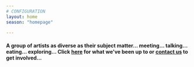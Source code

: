 ```yaml
---
# CONFIGURATION
layout: home
season: "homepage"

---
```

#### A group of artists as diverse as their subject matter… meeting… talking… eating… exploring… Click [here](/current/event) for what we've been up to or <a href="mailto:divergencymcr@habarts.org" target="_top">contact us</a> to get involved…    
